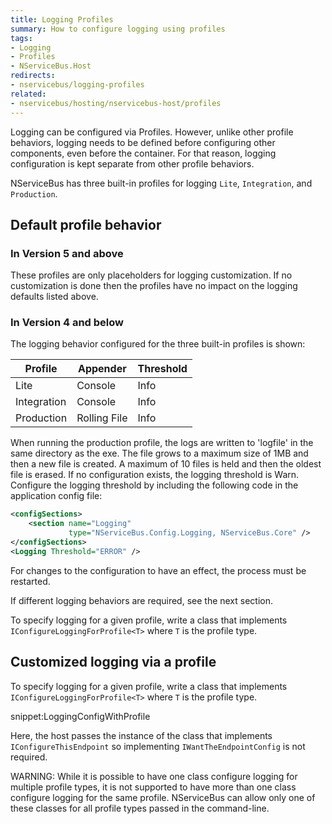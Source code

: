 ```yaml
---
title: Logging Profiles
summary: How to configure logging using profiles
tags:
- Logging
- Profiles
- NServiceBus.Host
redirects:
- nservicebus/logging-profiles
related:
- nservicebus/hosting/nservicebus-host/profiles
---
```


Logging can be configured via Profiles. However, unlike other profile behaviors, logging needs to be defined before configuring other components, even before the container. For that reason, logging configuration is kept separate from other profile behaviors.

NServiceBus has three built-in profiles for logging `Lite`, `Integration`, and `Production`.


## Default profile behavior


### In Version 5 and above

These profiles are only placeholders for logging customization. If no customization is done then the profiles have no impact on the logging defaults listed above.


### In Version 4 and below

The logging behavior configured for the three built-in profiles is shown:

| Profile     | Appender     | Threshold
|-------------|--------------|-----
| Lite        | Console      | Info                       
| Integration | Console      | Info
| Production  | Rolling File | Info

When running the production profile, the logs are written to 'logfile' in the same directory as the exe. The file grows to a maximum size of 1MB and then a new file is created. A maximum of 10 files is held and then the oldest file is erased. If no configuration exists, the logging threshold is Warn. Configure the logging threshold by including the following code in the application config file:

```xml
<configSections>
	<section name="Logging"
	         type="NServiceBus.Config.Logging, NServiceBus.Core" />
</configSections>
<Logging Threshold="ERROR" />
```

For changes to the configuration to have an effect, the process must be restarted.

If different logging behaviors are required, see the next section.

To specify logging for a given profile, write a class that implements `IConfigureLoggingForProfile<T>` where `T` is the profile type.


## Customized logging via a profile

To specify logging for a given profile, write a class that implements `IConfigureLoggingForProfile<T>` where `T` is the profile type.

snippet:LoggingConfigWithProfile

Here, the host passes the instance of the class that implements `IConfigureThisEndpoint` so implementing `IWantTheEndpointConfig` is not required.

WARNING: While it is possible to have one class configure logging for multiple profile types, it is not supported to have more than one class configure logging for the same profile. NServiceBus can allow only one of these classes for all profile types passed in the command-line.